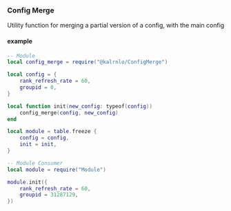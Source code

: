 ### Config Merge

Utility function for merging a partial version of a config, with the main config

#### example
```lua
-- Module
local config_merge = require("@kalrnlo/ConfigMerge")

local config = {
	rank_refresh_rate = 60,
	groupid = 0,
}

local function init(new_config: typeof(config))
    config_merge(config, new_config)
end

local module = table.freeze {
    config = config,
    init = init,
}

-- Module Consumer
local module = require("Module")

module.init({
	rank_refresh_rate = 60,
	groupid = 31287129,
})
```
